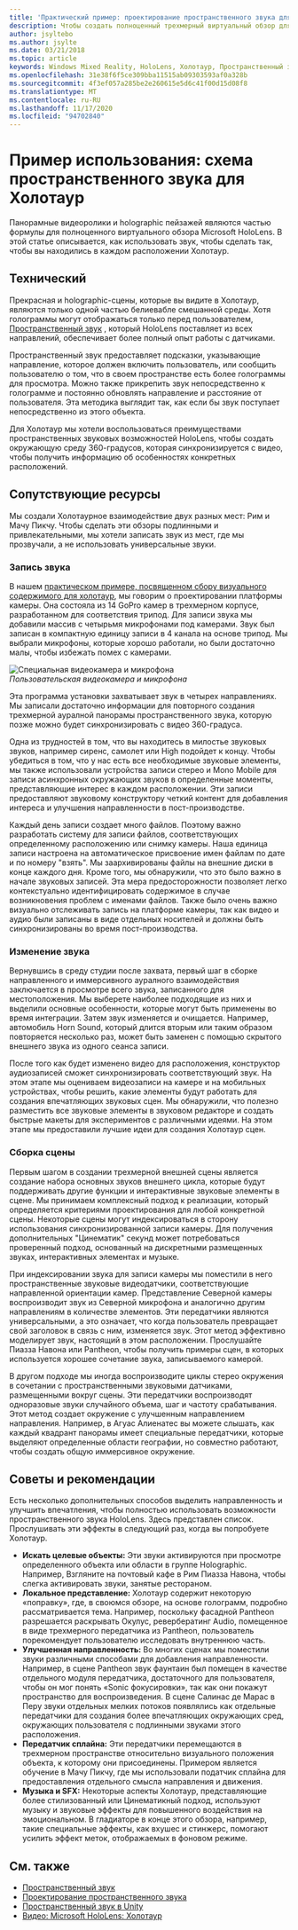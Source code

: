 ```yaml
---
title: 'Практический пример: проектирование пространственного звука для HoloTour'
description: Чтобы создать полноценный трехмерный виртуальный обзор для Microsoft HoloLens, панорамные видео и holographic пейзажей являются частью формулы.
author: jsyltebo
ms.author: jsylte
ms.date: 03/21/2018
ms.topic: article
keywords: Windows Mixed Reality, HoloLens, Холотаур, Пространственный звук, пример внедрения, гарнитура смешанной реальности, гарнитура Windows Mixed Reality, гарнитура виртуальной реальности, HoloLens, МРТК, набор средств для смешанной реальности, аудио
ms.openlocfilehash: 31e38f6f5ce309bba11515ab09303593af0a328b
ms.sourcegitcommit: 4f3ef057a285be2e260615e5d6c41f00d15d08f8
ms.translationtype: MT
ms.contentlocale: ru-RU
ms.lasthandoff: 11/17/2020
ms.locfileid: "94702840"
---
```

# <a name="case-study-spatial-sound-design-for-holotour"></a>Пример использования: схема пространственного звука для Холотаур

Панорамные видеоролики и holographic пейзажей являются частью формулы для полноценного виртуального обзора Microsoft HoloLens. В этой статье описывается, как использовать звук, чтобы сделать так, чтобы вы находились в каждом расположении Холотаур.

## <a name="the-tech"></a>Технический

Прекрасная и holographic-сцены, которые вы видите в Холотаур, являются только одной частью белиевабле смешанной среды. Хотя голограммы могут отображаться только перед пользователем, [Пространственный звук](spatial-sound.md) , который HoloLens поставляет из всех направлений, обеспечивает более полный опыт работы с датчиками.

Пространственный звук предоставляет подсказки, указывающие направление, которое должен включить пользователь, или сообщить пользователю о том, что в своем пространстве есть более голограммы для просмотра. Можно также прикрепить звук непосредственно к голограмме и постоянно обновлять направление и расстояние от пользователя. Эта методика выглядит так, как если бы звук поступает непосредственно из этого объекта.

Для Холотаур мы хотели воспользоваться преимуществами пространственных звуковых возможностей HoloLens, чтобы создать окружающую среду 360-градусов, которая синхронизируется с видео, чтобы получить информацию об особенностях конкретных расположений.

## <a name="behind-the-scenes"></a>Сопутствующие ресурсы

Мы создали Холотаурное взаимодействие двух разных мест: Рим и Мачу Пикчу. Чтобы сделать эти обзоры подлинными и привлекательными, мы хотели записать звук из мест, где мы прозвучали, а не использовать универсальные звуки.

### <a name="capture-the-audio"></a>Запись звука

В нашем [практическом примере, посвященном сбору визуального содержимого для холотаур](../out-of-scope/case-study-capturing-and-creating-content-for-holotour.md), мы говорим о проектировании платформы камеры. Она состояла из 14 GoPro камер в трехмерном корпусе, разработанном для соответствия трипод. Для записи звука мы добавили массив с четырьмя микрофонами под камерами. Звук был записан в компактную единицу записи в 4 канала на основе трипод. Мы выбрали микрофоны, которые хорошо работали, но были достаточно малы, чтобы избежать помех с камерами.

![Специальная видеокамера и микрофона](images/camera-rig-microphones-300px.png)<br>
*Пользовательская видеокамера и микрофона*

Эта программа установки захватывает звук в четырех направлениях. Мы записали достаточно информации для повторного создания трехмерной ауралной панорамы пространственного звука, которую позже можно будет синхронизировать с видео 360-градуса.

Одна из трудностей в том, что вы находитесь в милостье звуковых звуков, например сиренс, самолет или High подойдет к концу. Чтобы убедиться в том, что у нас есть все необходимые звуковые элементы, мы также использовали устройства записи стерео и Mono Mobile для записи асинхронных окружающих звуков в определенные моменты, представляющие интерес в каждом расположении. Эти записи предоставляют звуковому конструктору четкий контент для добавления интереса и улучшения направленности в пост-производстве.

Каждый день записи создает много файлов. Поэтому важно разработать систему для записи файлов, соответствующих определенному расположению или снимку камеры. Наша единица записи настроена на автоматическое присвоение имен файлам по дате и по номеру "взять". Мы заархивированы файлы на внешние диски в конце каждого дня. Кроме того, мы обнаружили, что это было важно в начале звуковых записей. Эта мера предосторожности позволяет легко контекстуально идентифицировать содержимое в случае возникновения проблем с именами файлов. Также было очень важно визуально отслеживать запись на платформе камеры, так как видео и аудио были записаны в виде отдельных носителей и должны быть синхронизированы во время пост-производства.

### <a name="edit-the-audio"></a>Изменение звука

Вернувшись в среду студии после захвата, первый шаг в сборке направленного и иммерсивного ауралного взаимодействия заключается в просмотре всего звука, записанного для местоположения. Мы выберете наиболее подходящие из них и выделили основные особенности, которые могут быть применены во время интеграции. Затем звук изменяется и очищается. Например, автомобиль Horn Sound, который длится вторым или таким образом повторяется несколько раз, может быть заменен с помощью скрытого внешнего звука из одного сеанса записи.

После того как будет изменено видео для расположения, конструктор аудиозаписей сможет синхронизировать соответствующий звук. На этом этапе мы оцениваем видеозаписи на камере и на мобильных устройствах, чтобы решить, какие элементы будут работать для создания впечатляющих звуковых сцен. Мы обнаружили, что полезно разместить все звуковые элементы в звуковом редакторе и создать быстрые макеты для экспериментов с различными идеями. На этом этапе мы предоставили лучшие идеи для создания Холотаур сцен.

### <a name="assemble-the-scene"></a>Сборка сцены

Первым шагом в создании трехмерной внешней сцены является создание набора основных звуков внешнего цикла, которые будут поддерживать другие функции и интерактивные звуковые элементы в сцене. Мы принимаем комплексный подход к реализации, который определяется критериями проектирования для любой конкретной сцены. Некоторые сцены могут индексироваться в сторону использования синхронизированной записи камеры. Для получения дополнительных "Цинематик" секунд может потребоваться проверенный подход, основанный на дискретными размещенных звуках, интерактивных элементах и музыке.

При индексировании звука для записи камеры мы поместили в него пространственные звуковые видеодатчики, соответствующие направленной ориентации камер. Представление Северной камеры воспроизводит звук из Северной микрофона и аналогично другим направлениям в количестве элементов. Эти передатчики являются универсальными, а это означает, что когда пользователь превращает свой заголовок в связь с ним, изменяется звук. Этот метод эффективно моделирует звук, настоящий в этом расположении. Прослушайте Пиазза Навона или Pantheon, чтобы получить примеры сцен, в которых используется хорошее сочетание звука, записываемого камерой.

В другом подходе мы иногда воспроизводите циклы стерео окружения в сочетании с пространственными звуковыми датчиками, размещенными вокруг сцены. Эти передатчики воспроизводят одноразовые звуки случайного объема, шаг и частоту срабатывания. Этот метод создает окружение с улучшенным направлением направления. Например, в Агуас Алиенатес вы можете слышать, как каждый квадрант панорамы имеет специальные передатчики, которые выделяют определенные области географии, но совместно работают, чтобы создать общую иммерсивное окружение.

## <a name="tips-and-tricks"></a>Советы и рекомендации

Есть несколько дополнительных способов выделить направленность и улучшить впечатления, чтобы полностью использовать возможности пространственного звука HoloLens. Здесь представлен список. Прослушивать эти эффекты в следующий раз, когда вы попробуете Холотаур.
* **Искать целевые объекты:** Эти звуки активируются при просмотре определенного объекта или области в группе Holographic. Например, Взгляните на почтовый кафе в Рим Пиазза Навона, чтобы слегка активировать звуки, занятые рестораном.
* **Локальное представление:** Холотаур содержит некоторую «поправку», где, в своюмся обзоре, на основе голограмм, подробно рассматривается тема. Например, поскольку фасадной Pantheon разрешается раскрывать Окулус, ревербератинг Audio, помещенное в виде трехмерного передатчика из Pantheon, пользователь порекомендует пользователю исследовать внутреннюю часть.
* **Улучшенная направленность:** Во многих сценах мы поместили звуки различными способами для добавления направленности. Например, в сцене Pantheon звук фаунтаин был помещен в качестве отдельного модуля передатчика, достаточного для пользователя, чтобы он мог понять «Sonic фокусировки», так как они покажут пространство для воспроизведения. В сцене Салинас де Марас в Перу звуки отдельных мелких потоков появлялись как отдельные передатчики для создания более впечатляющих окружающих сред, окружающих пользователя с подлинными звуками этого расположения.
* **Передатчик сплайна:** Эти передатчики перемещаются в трехмерном пространстве относительно визуального положения объекта, к которому они присоединены. Примером является обучение в Мачу Пикчу, где мы использовали податчик сплайна для предоставления отдельного смысла направления и движения.
* **Музыка и SFX:** Некоторые аспекты Холотаур, представляющие более стилизованный или Цинематикный подход, используют музыку и звуковые эффекты для повышенного воздействия на эмоциональном. В гладиаторе в конце этого обзора, например, такие специальные эффекты, как вхушес и стинжерс, помогают усилить эффект меток, отображаемых в фоновом режиме.

## <a name="see-also"></a>См. также
* [Пространственный звук](spatial-sound.md)
* [Проектирование пространственного звука](spatial-sound-design.md)
* [Пространственный звук в Unity](../develop/unity/spatial-sound-in-unity.md)
* [Видео: Microsoft HoloLens: Холотаур](https://www.youtube.com/watch?v=pLd9WPlaMpY)

